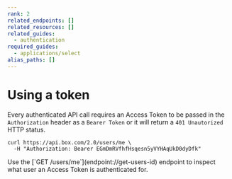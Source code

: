 ```yaml
---
rank: 2
related_endpoints: []
related_resources: []
related_guides: 
  - authentication
required_guides:
  - applications/select
alias_paths: []
---
```


# Using a token

Every authenticated API call requires an Access Token to be passed in the
`Authorization` header as a `Bearer Token` or it will return a `401 Unautorized`
HTTP status.

```curl
curl https://api.box.com/2.0/users/me \
  -H "Authorization: Bearer EGmDmRVfhfHsqesn5yVYHAqUkD0dyDfk"
```

<Message>
  Use the [`GET /users/me`](endpoint://get-users-id) endpoint to inspect what
  user an Access Token is authenticated for.
</Message>
